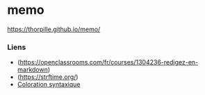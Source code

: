 # memo
https://thorpille.github.io/memo/

### Liens
* (https://openclassrooms.com/fr/courses/1304236-redigez-en-markdown)
* (https://strftime.org/)
* [Coloration syntaxique](http://rouge.jneen.net/)

